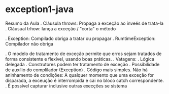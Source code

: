 # exception1-java

Resumo da Aula
. Cláusula throws: Propaga a exceção ao inveés de trata-la
. Cláusual trhow: lança a exceção / "corta" o método

. Exception: Compilado obriga a tratar ou propagar
. RumtimeException: Compilador não obriga

. O modelo de tratamento de exceção permite que erros sejam tratados de forma consistente e flexível, usando boas práticas.
. Vatagens:
  . Lógica delegada
  . Construtores podem ter tratamento de exceção
  . Possibilidade de auxílio do complilador (Exception)
  . Código mais simples. Não há aninhamento de condições: A qualquer momento que uma exceção for disparada, a exceução é interrompida e cai no bloco catch correspondente.
  . É possível capturar inclusive outras execções se sistema
